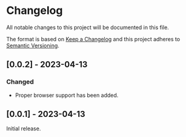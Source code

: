 # Changelog

All notable changes to this project will be documented in this file.

The format is based on [Keep a Changelog](http://keepachangelog.com/en/1.0.0/)
and this project adheres to [Semantic Versioning](http://semver.org/spec/v2.0.0.html).

## [0.0.2] - 2023-04-13

### Changed

- Proper browser support has been added.

## [0.0.1] - 2023-04-13

Initial release.
